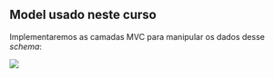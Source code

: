 ## Model usado neste curso

Implementaremos as camadas MVC para manipular os dados desse 
*schema*:

<img src="./images/model.png">
